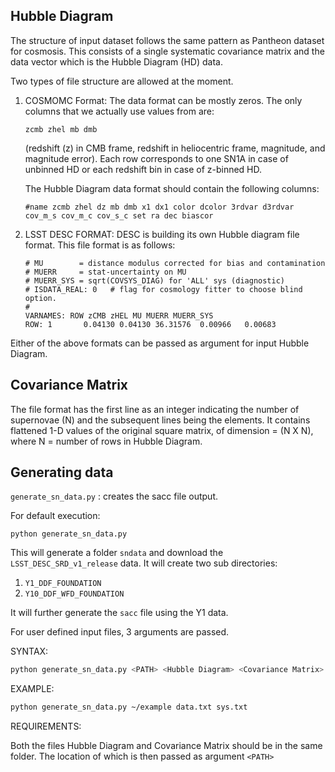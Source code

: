 ## Hubble Diagram

The structure of input dataset follows the same pattern as
Pantheon dataset for cosmosis. 
This consists of a single systematic covariance matrix and 
the data vector which is the Hubble Diagram (HD) data.

Two types of file structure are allowed at
the moment.

1. COSMOMC Format: The data format can be mostly zeros. The only columns that we actually use values from are:
    ```
    zcmb zhel mb dmb
    ```
    (redshift (z) in CMB frame, redshift in heliocentric frame, magnitude, and magnitude error).
    Each row corresponds to one SN1A in case of unbinned HD or each redshift bin in case of z-binned HD.
    
    The Hubble Diagram data format should contain the following columns:
    ```
    #name zcmb zhel dz mb dmb x1 dx1 color dcolor 3rdvar d3rdvar cov_m_s cov_m_c cov_s_c set ra dec biascor
    ```

2. LSST DESC FORMAT: DESC is building its own Hubble diagram file format. This file format is as follows:
   ```
   # MU        = distance modulus corrected for bias and contamination
   # MUERR     = stat-uncertainty on MU
   # MUERR_SYS = sqrt(COVSYS_DIAG) for 'ALL' sys (diagnostic)
   # ISDATA_REAL: 0   # flag for cosmology fitter to choose blind option.
   #
   VARNAMES: ROW zCMB zHEL MU MUERR MUERR_SYS
   ROW: 1       0.04130 0.04130 36.31576  0.00966   0.00683
   ```

Either of the above formats can be passed as argument for input Hubble Diagram.
 
## Covariance Matrix

The file format has the first line as an integer
indicating the number of supernovae (N) and the subsequent
lines being the elements.
It contains flattened 1-D values of the original square matrix, 
of dimension  = (N X N), where N = number of rows in Hubble Diagram.


## Generating data

`generate_sn_data.py` : creates the sacc file output.

For default execution:
```
python generate_sn_data.py
```

This will generate a folder `sndata` and download the `LSST_DESC_SRD_v1_release` data. 
It will create two sub directories:

1. `Y1_DDF_FOUNDATION`
2. `Y10_DDF_WFD_FOUNDATION`

It will further generate the `sacc` file using the Y1 data.

For user defined input files, 3 arguments are passed.

SYNTAX:
```bash
python generate_sn_data.py <PATH> <Hubble Diagram> <Covariance Matrix>
```

EXAMPLE:
```bash
python generate_sn_data.py ~/example data.txt sys.txt
```

REQUIREMENTS:

Both the files Hubble Diagram and Covariance Matrix should be in the same folder.
The location of which is then passed as argument `<PATH>`
